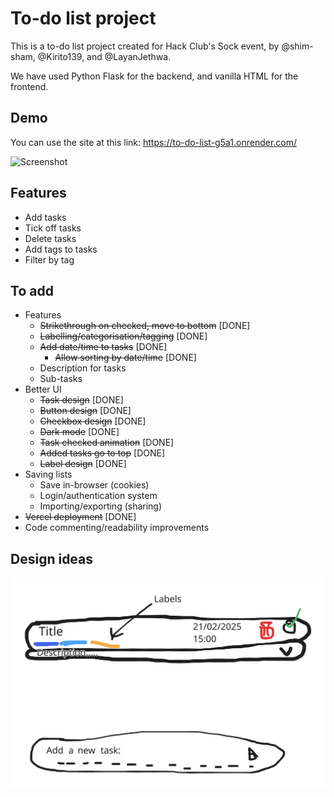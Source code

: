 # To-do list project

This is a to-do list project created for Hack Club's Sock event, by @shim-sham,
@Kirito139, and @LayanJethwa.

We have used Python Flask for the backend, and vanilla HTML for the frontend.
## Demo

You can use the site at this link: https://to-do-list-g5a1.onrender.com/

![Screenshot](LINK_TO_SCREENSHOT)
## Features

- Add tasks
- Tick off tasks
- Delete tasks
- Add tags to tasks
- Filter by tag
## To add

- Features
    - ~~Strikethrough on checked, move to bottom~~ [DONE]
    - ~~Labelling/categorisation/tagging~~ [DONE]
    - ~~Add date/time to tasks~~ [DONE]
        - ~~Allow sorting by date/time~~ [DONE]
    - Description for tasks
    - Sub-tasks
- Better UI
    - ~~Task design~~ [DONE]
    - ~~Button design~~ [DONE]
    - ~~Checkbox design~~ [DONE]
    - ~~Dark mode~~ [DONE]
    - ~~Task checked animation~~ [DONE]
    - ~~Added tasks go to top~~ [DONE]
    - ~~Label design~~ [DONE]
- Saving lists
    - Save in-browser (cookies)
    - Login/authentication system
    - Importing/exporting (sharing)
- ~~Vercel deployment~~ [DONE]
- Code commenting/readability improvements

## Design ideas

![UI design](https://raw.githubusercontent.com/shim-sham/todo-list-site/main/sketch.svg)
